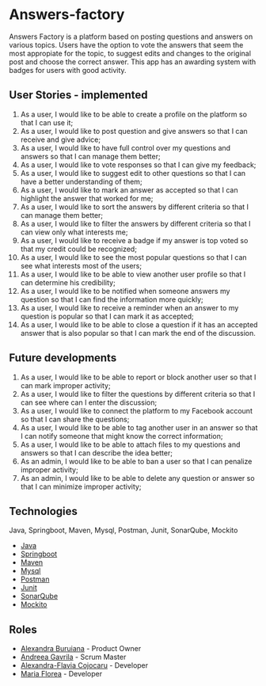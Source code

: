 # Answers-factory

Answers Factory is a platform based on posting questions and answers on various topics. Users have the option to vote the answers that seem the most appropiate for the topic, to suggest edits and changes to the original post and choose the correct answer. This app has an awarding system with badges for users with good activity.

## User Stories - implemented 
1. As a user, I would like to be able to create a profile on the platform so that I can use it;
2. As a user, I would like to post question and give answers so that I can receive and give advice;
3. As a user, I would like to have full control over my questions and answers so that I can manage them better;
4. As a user, I would like to vote responses so that I can give my feedback;
5. As a user, I would like to suggest edit to other questions so that I can have a better understanding of them;
6. As a user, I would like to mark an answer as accepted so that I can highlight the answer that worked for me;
7. As a user, I would like to sort the answers by different criteria so that I can manage them better;
8. As a user, I would like to filter the answers by different criteria so that I can view only what interests me;
9. As a user, I would like to receive a badge if my answer is top voted so that my credit could be recognized;
10. As a user, I would like to see the most popular questions so that I can see what interests most of the users;
11. As a user, I would like to be able to view another user profile so that I can determine his credibility;
12. As a user, I would like to be notified when someone answers my question so that I can find the information more quickly;
13. As a user, I would like to receive a reminder when an answer to my question is popular so that I can mark it as accepted;
14. As a user, I would like to be able to close a question if it has an accepted answer that is also popular so that I can mark the end of the discussion.

## Future developments 

1. As a user, I would like to be able to report or block another user so that I can mark improper activity;
2. As a user, I would like to filter the questions by different criteria so that I can see where can I enter the discussion;
3. As a user, I would like to connect the platform to my Facebook account so that I can share the questions;
4. As a user, I would like to be able to tag another user in an answer so that I can notify someone that might know the correct information;
5. As a user, I would like to be able to attach files to my questions and answers so that I can describe the idea better;
6. As an admin, I would like to be able to ban a user so that I can penalize improper activity;
7. As an admin, I would like to be able to delete any question or answer so that I can minimize improper activity;

## Technologies 
Java, Springboot, Maven, Mysql, Postman, Junit, SonarQube, Mockito
* [Java](https://www.java.com/en/)
* [Springboot](https://spring.io/projects/spring-boot)
* [Maven](https://mvnrepository.com/)
* [Mysql](https://www.mysql.com/)
* [Postman](https://www.postman.com/)
* [Junit](https://junit.org/junit5/)
* [SonarQube](https://www.sonarqube.org/)
* [Mockito](https://site.mockito.org/)

## Roles 

* [Alexandra Buruiana](https://github.com/alexandraburu23) - Product Owner
* [Andreea Gavrila](https://github.com/AndreeaGavrila) - Scrum Master
* [Alexandra-Flavia Cojocaru](https://github.com/CojocaruAlexandraFlavia) - Developer
* [Maria Florea](https://github.com/FloreaMaria) - Developer
